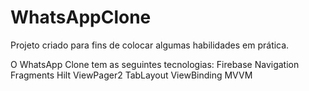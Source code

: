 # WhatsAppClone
Projeto criado para fins de colocar algumas habilidades em prática.

O WhatsApp Clone tem as seguintes tecnologias:
Firebase
Navigation
Fragments
Hilt
ViewPager2
TabLayout
ViewBinding
MVVM
